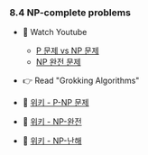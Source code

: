 ### 8.4 NP-complete problems

- 🍒 Watch Youtube
    - [P 문제 vs NP 문제](https://www.youtube.com/watch?v=vMjO4M4hFq8)
    - [NP 완전 문제](https://www.youtube.com/watch?v=nxbufH4JnpA)
   

- 👉 Read "Grokking Algorithms"


- 🍑 [위키 - P-NP 문제](https://ko.wikipedia.org/wiki/P-NP_%EB%AC%B8%EC%A0%9C)
- 🍑 [위키 - NP-완전](https://ko.wikipedia.org/wiki/NP-%EC%99%84%EC%A0%84)
- 🍑 [위키 - NP-난해](https://ko.wikipedia.org/wiki/NP-%EB%82%9C%ED%95%B4)


